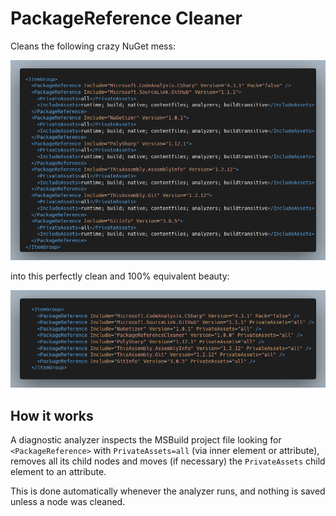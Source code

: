 # PackageReference Cleaner

Cleans the following crazy NuGet mess:

![crazy references](https://raw.githubusercontent.com/devlooped/PackageReferenceCleaner/main/assets/crazy.png)

into this perfectly clean and 100% equivalent beauty:

![clean references](https://raw.githubusercontent.com/devlooped/PackageReferenceCleaner/main/assets/clean.png)

## How it works

A diagnostic analyzer inspects the MSBuild project file looking for 
`<PackageReference>` with `PrivateAssets=all` (via inner element or 
attribute), removes all its child nodes and moves (if necessary) the 
`PrivateAssets` child element to an attribute.

This is done automatically whenever the analyzer runs, and nothing 
is saved unless a node was cleaned.